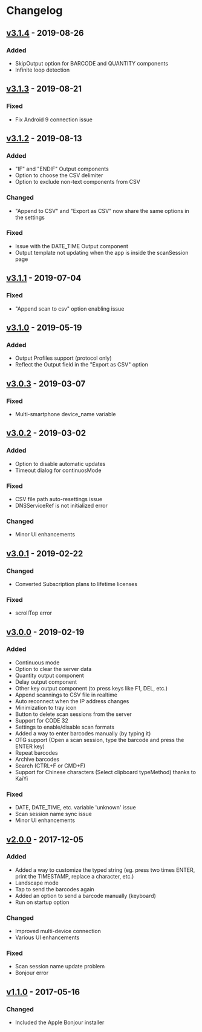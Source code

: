 # Changelog

<!--
## [vx.x.x] - Not released yet

### Added

### Changed

### Deprecated

### Removed

### Fixed

### Security
-->

## [v3.1.4] - 2019-08-26

### Added

* SkipOutput option for BARCODE and QUANTITY components
* Infinite loop detection

## [v3.1.3] - 2019-08-21

### Fixed

* Fix Android 9 connection issue

## [v3.1.2] - 2019-08-13

### Added

* "IF" and "ENDIF" Output components
* Option to choose the CSV delimiter
* Option to exclude non-text components from CSV

### Changed

* "Append to CSV" and "Export as CSV" now share the same options in the settings

### Fixed

* Issue with the DATE_TIME Output component
* Output template not updating when the app is inside the scanSession page

## [v3.1.1] - 2019-07-04

### Fixed

* "Append scan to csv" option enabling issue

## [v3.1.0] - 2019-05-19

### Added

* Output Profiles support (protocol only)
* Reflect the Output field in the "Export as CSV" option

## [v3.0.3] - 2019-03-07

### Fixed

* Multi-smartphone device_name variable

## [v3.0.2] - 2019-03-02

### Added

* Option to disable automatic updates
* Timeout dialog for continuosMode

### Fixed

* CSV file path auto-resettings issue
* DNSServiceRef is not initialized error

### Changed

* Minor UI enhancements

## [v3.0.1] - 2019-02-22

### Changed

* Converted Subscription plans to lifetime licenses

### Fixed

* scrollTop error

## [v3.0.0] - 2019-02-19

### Added

* Continuous mode
* Option to clear the server data
* Quantity output component
* Delay output component
* Other key output component (to press keys like F1, DEL, etc.)
* Append scannings to CSV file in realtime
* Auto reconnect when the IP address changes
* Minimization to tray icon
* Button to delete scan sessions from the server
* Support for CODE 32
* Settings to enable/disable scan formats
* Added a way to enter barcodes manually (by typing it)
* OTG support (Open a scan session, type the barcode and press the ENTER key)
* Repeat barcodes
* Archive barcodes
* Search (CTRL+F or CMD+F)
* Support for Chinese characters (Select clipboard typeMethod) thanks to KaiYi

### Fixed

* DATE, DATE_TIME, etc. variable 'unknown' issue
* Scan session name sync issue
* Minor UI enhancements

## [v2.0.0] - 2017-12-05

### Added

* Added a way to customize the typed string (eg. press two times ENTER, print the TIMESTAMP, replace a character, etc.)
* Landscape mode
* Tap to send the barcodes again
* Added an option to send a barcode manually (keyboard)
* Run on startup option

### Changed

* Improved multi-device connection
* Various UI enhancements

### Fixed

* Scan session name update problem
* Bonjour error

## [v1.1.0] - 2017-05-16

### Changed

* Included the Apple Bonjour installer

[v3.1.4]: https://github.com/fttx/barcode-to-pc-server/compare/v3.1.3...v3.1.4
[v3.1.3]: https://github.com/fttx/barcode-to-pc-server/compare/v3.1.2...v3.1.3
[v3.1.2]: https://github.com/fttx/barcode-to-pc-server/compare/v3.1.1...v3.1.2
[v3.1.1]: https://github.com/fttx/barcode-to-pc-server/compare/v3.1.0...v3.1.1
[v3.1.0]: https://github.com/fttx/barcode-to-pc-server/compare/v3.0.3...v3.1.0
[v3.0.3]: https://github.com/fttx/barcode-to-pc-server/compare/v3.0.2...v3.0.3
[v3.0.2]: https://github.com/fttx/barcode-to-pc-server/compare/v3.0.1...v3.0.2
[v3.0.1]: https://github.com/fttx/barcode-to-pc-server/compare/v2.0.0...v3.0.1
[v3.0.0]: https://github.com/fttx/barcode-to-pc-server/compare/v2.0.0...v3.0.0
[v2.0.0]: https://github.com/fttx/barcode-to-pc-server/compare/v1.1.0...v2.0.0
[v1.1.0]: https://github.com/fttx/barcode-to-pc-server/compare/v1.1.0-rc1...v1.1.0